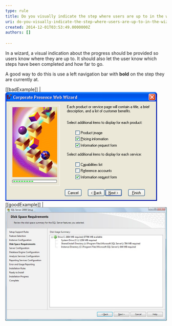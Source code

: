```yaml
---
type: rule
title: Do you visually indicate the step where users are up to in the wizard?
uri: do-you-visually-indicate-the-step-where-users-are-up-to-in-the-wizard
created: 2014-12-01T03:53:49.0000000Z
authors: []

---
```


In a wizard, a visual indication about the progress should be  provided so users know where they are up to. It should also let the user  know which steps have been completed and how far to go.

A good way to do this is use a left navigation bar with **bold** on the step they are currently at.
 
[[badExample]]
| ![The progress bar does not indicate completed nor next steps](../../assets/FrontPageWizard.gif)
[[goodExample]]
| ![This wizard form shows all steps and indicates where the user is up to](../../assets/Wizard_1.jpg)
